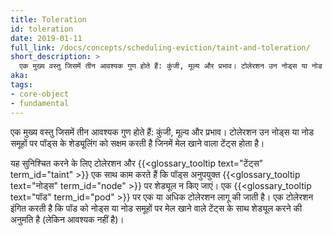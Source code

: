 ```yaml
---
title: Toleration
id: toleration
date: 2019-01-11
full_link: /docs/concepts/scheduling-eviction/taint-and-toleration/
short_description: >
  एक मुख्य वस्तु जिसमें तीन आवश्यक गुण होते हैं: कुंजी, मूल्य और प्रभाव। टोलेरशन उन नोड्स या नोड समूहों पर पॉड्स के शेड्यूलिंग को सक्षम करती है जिनमें मेल खाने वाला दाग होता है।
aka:
tags:
- core-object
- fundamental
---
```

 एक मुख्य वस्तु जिसमें तीन आवश्यक गुण होते हैं: कुंजी, मूल्य और प्रभाव। टोलेरशन उन नोड्स या नोड समूहों पर पॉड्स के शेड्यूलिंग को सक्षम करती है जिनमें मेल खाने वाला टेंट्स होता है।

<!--more-->

यह सुनिश्चित करने के लिए टोलेरशन और {{<glossary_tooltip text="टेंट्स" term_id="taint" >}} एक साथ काम करते हैं कि पॉड्स अनुपयुक्त {{<glossary_tooltip text="नोड्स" term_id="node" >}} पर शेड्यूल न किए जाएं। एक {{<glossary_tooltip text="पॉड" term_id="pod" >}} पर एक या अधिक टोलेरशन लागू की जाती है। एक टोलेरशन इंगित करती है कि पॉड को नोड्स या नोड समूहों पर मेल खाने वाले टेंट्स के साथ शेड्यूल करने की अनुमति है (लेकिन आवश्यक नहीं है)।